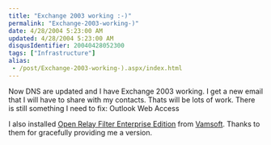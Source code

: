```yaml
---
title: "Exchange 2003 working :-)"
permalink: "Exchange-2003-working-)"
date: 4/28/2004 5:23:00 AM
updated: 4/28/2004 5:23:00 AM
disqusIdentifier: 20040428052300
tags: ["Infrastructure"]
alias:
 - /post/Exchange-2003-working-).aspx/index.html
---
```

Now DNS are updated and I have Exchange 2003 working. I get a new email that I will have to share with my contacts. Thats will be lots of work. There is still something I need to fix: Outlook Web Access

I also installed [Open Relay Filter Enterprise Edition](http://www.vamsoft.com/orf/orfee_prodspec.asp) from [Vamsoft](http://www.vamsoft.com/default.asp). Thanks to them for gracefully providing me a version.

